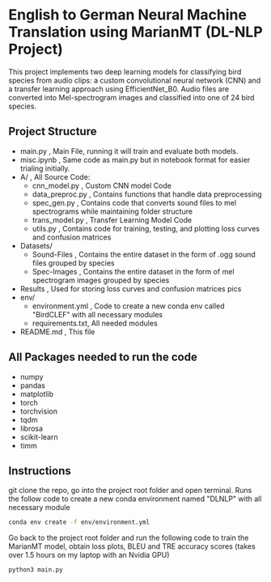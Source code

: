 # English to German Neural Machine Translation using MarianMT (DL-NLP Project)

This project implements two deep learning models for classifying bird species from audio clips: a custom convolutional neural network (CNN) and a transfer learning approach using EfficientNet_B0. Audio files are converted into Mel-spectrogram images and classified into one of 24 bird species.

## Project Structure
 - main.py , Main File, running it will train and evaluate both models.
 - misc.ipynb , Same code as main.py but in notebook format for easier trialing initially.
 - A/ , All Source Code:
    + cnn_model.py , Custom CNN model Code
    + data_preproc.py , Contains functions that handle data preprocessing
    + spec_gen.py , Contains code that converts sound files to mel spectrograms while maintaining folder structure
    + trans_model.py , Transfer Learning Model Code
    + utils.py , Contains code for training, testing, and plotting loss curves and confusion matrices
- Datasets/
    + Sound-Files , Contains the entire dataset in the form of .ogg sound files grouped by species
    + Spec-Images , Contains the entire dataset in the form of mel spectrogram images grouped by species
- Results , Used for storing loss curves and confusion matrices pics
- env/
    + environment.yml , Code to create a new conda env called "BirdCLEF" with all necessary modules
    + requirements.txt, All needed modules
- README.md , This file

## All Packages needed to run the code
- numpy
- pandas
- matplotlib
- torch
- torchvision
- tqdm
- librosa
- scikit-learn
- timm

## Instructions
git clone the repo, go into the project root folder and open terminal.
Runs the follow code to create a new conda environment named "DLNLP" with all necessary module
```bash
conda env create -f env/environment.yml
```
Go back to the project root folder and run the following code to train the MarianMT model, obtain loss plots, BLEU and TRE accuracy scores (takes over 1.5 hours on my laptop with an Nvidia GPU)
```bash
python3 main.py
```